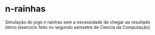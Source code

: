# n-rainhas
Simulação do jogo n rainhas sem a necessidade de chegar ao resultado ótimo.(exercicio feito no segundo semsetre de Ciencia da Computação)
